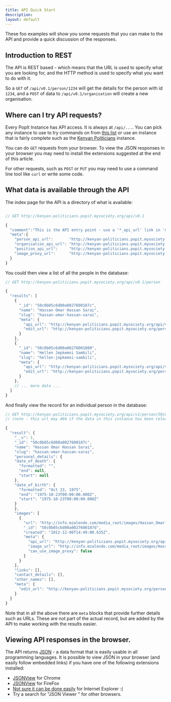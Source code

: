 ```yaml
---
title: API Quick Start
description: 
layout: default
---
```


These foo examples will show you some requests that you can make to the API and provide a quick discussion of the responses.

## Introduction to REST

The API is REST based - which means that the URL is used to specify what you are looking for, and the HTTP method is used to specify what you want to do with it.

So a `GET` of `/api/v0.1/person/1234` will get the details for the person with id `1234`, and a `POST` of data to `/api/v0.1/organisation` will create a new organisation.

## Where can I try API requests?

Every PopIt Instance has API access. It is always at `/api/...`. You can pick any instance to use to try commands on from [this list](http://popit.mysociety.org/instances) or use an instance that is fairly complete such as the [Kenyan Politicians](http://kenyan-politicians.popit.mysociety.org/) instance.

You can do `GET` requests from your browser. To view the JSON responses in your browser you may need to install the extensions suggested at the end of this article.

For other requests, such as `POST` or `PUT` you may need to use a command line tool like `curl` or write some code.

## What data is available through the API

The index page for the API is a directory of what is available:

``` javascript

// GET http://kenyan-politicians.popit.mysociety.org/api/v0.1

{
  "comment":"This is the API entry point - use a '*_api_url' link in 'meta' to search a collection.",
  "meta":{
    "person_api_url":       "http://kenyan-politicians.popit.mysociety.org/api/v0.1/person",
    "organisation_api_url": "http://kenyan-politicians.popit.mysociety.org/api/v0.1/organisation",
    "position_api_url":     "http://kenyan-politicians.popit.mysociety.org/api/v0.1/position",
    "image_proxy_url":      "http://kenyan-politicians.popit.mysociety.org/image-proxy/"
  }
}
```

You could then view a list of all the people in the database:

``` javascript
// GET http://kenyan-politicians.popit.mysociety.org/api/v0.1/person

{
  "results": [
    {
      "_id": "50c0b05c6d00a0027600187c",
      "name": "Hassan Omar Hassan Sarai",
      "slug": "hassan-omar-hassan-sarai",
      "meta": {
        "api_url": "http://kenyan-politicians.popit.mysociety.org/api/v0.1/person/50c60a5f71ec32dd6e000c3d",
        "edit_url": "http://kenyan-politicians.popit.mysociety.org/person/hassan-omar-hassan-sarai"
      }
    },
    {
      "_id": "50c0b05c6d00a00276001880",
      "name": "Hellen Jepkemoi Sambili",
      "slug": "hellen-jepkemoi-sambili",
      "meta": {
        "api_url": "http://kenyan-politicians.popit.mysociety.org/api/v1/person/50c0b05c6d00a00276001880",
        "edit_url": "http://kenyan-politicians.popit.mysociety.org/person/hellen-jepkemoi-sambili"
      }
    },
    // ... more data ...
  ]
}
```

And finally view the record for an individual person in the database:

``` javascript
// GET http://kenyan-politicians.popit.mysociety.org/api/v1/person/50c0b05c6d00a0027600187c
// (note - this url may 404 if the data in this instance has been reloaded.)

{
  "result": {
    "__v": 1,
    "_id": "50c0b05c6d00a0027600187c",
    "name": "Hassan Omar Hassan Sarai",
    "slug": "hassan-omar-hassan-sarai",
    "personal_details": {
    "date_of_death": {
      "formatted": "",
      "end": null,
      "start": null
    },
    "date_of_birth": {
      "formatted": "Oct 23, 1975",
      "end": "1975-10-23T00:00:00.000Z",
      "start": "1975-10-23T00:00:00.000Z"
    }
    },
    "images": [
      {
        "url": "http://info.mzalendo.com/media_root/images/Hassan_Omar.jpg",
        "_id": "50c0b05c6d00a0027600187d",
        "created": "2012-12-06T14:49:00.635Z",
        "meta": {
          "api_url": "http://kenyan-politicians.popit.mysociety.org/api/v1/person/50c0b05c6d00a0027600187c/50c0b05c6d00a0027600187c/images/50c0b05c6d00a0027600187d",
          "image_url": "http://info.mzalendo.com/media_root/images/Hassan_Omar.jpg",
          "can_use_image_proxy": false
        }
      }
    ],
    "links": [],
    "contact_details": [],
    "other_names": [],
    "meta": {
      "edit_url": "http://kenyan-politicians.popit.mysociety.org/person/hassan-omar-hassan-sarai"
    }
  }
}
```

Note that in all the above there are `meta` blocks that provide further details such as URLs. These are not part of the actual record, but are added by the API to make working with the results easier.

## Viewing API responses in the browser.

The API returns [JSON](http://en.wikipedia.org/wiki/JSON) - a data format that is easily usable in all programming languages. It is possible to view JSON in your browser (and easily follow embedded links) if you have one of the following extensions installed:

  * [JSONView](https://chrome.google.com/webstore/detail/chklaanhfefbnpoihckbnefhakgolnmc) for Chrome
  * [JSONView](https://addons.mozilla.org/en-US/firefox/addon/jsonview/) for FireFox
  * [Not sure it can be done easily](http://stackoverflow.com/questions/2483771) for Internet Explorer :(
  * Try a search for "JSON Viewer <your browser name>" for other browsers.
